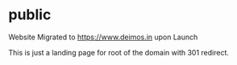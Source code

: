 # public

Website Migrated to https://www.deimos.in upon Launch

This is just a landing page for root of the domain with 301 redirect.
